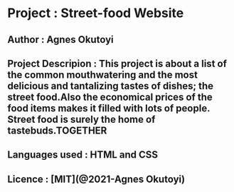 # Project : Street-food Website

## Author : Agnes Okutoyi

## Project Descripion : This project is about a list of the common mouthwatering and the most delicious and tantalizing tastes of dishes; the street food.Also the economical prices of the food items makes it filled with lots of people. Street food is surely the home of tastebuds.TOGETHER

## Languages used : HTML and CSS

## Licence : [MIT](@2021-Agnes Okutoyi)